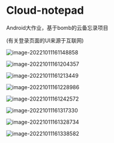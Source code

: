 # Cloud-notepad
Android大作业，基于bomb的云备忘录项目

(有关登录页面的UI来源于互联网)

![image-20221011161148858](C:\Users\张开斌\AppData\Roaming\Typora\typora-user-images\image-20221011161148858.png)

![image-20221011161204357](C:\Users\张开斌\AppData\Roaming\Typora\typora-user-images\image-20221011161204357.png)

![image-20221011161213449](C:\Users\张开斌\AppData\Roaming\Typora\typora-user-images\image-20221011161213449.png)

![image-20221011161228986](C:\Users\张开斌\AppData\Roaming\Typora\typora-user-images\image-20221011161228986.png)

![image-20221011161242572](C:\Users\张开斌\AppData\Roaming\Typora\typora-user-images\image-20221011161242572.png)

![image-20221011161317330](C:\Users\张开斌\AppData\Roaming\Typora\typora-user-images\image-20221011161317330.png)

![image-20221011161328734](C:\Users\张开斌\AppData\Roaming\Typora\typora-user-images\image-20221011161328734.png)

![image-20221011161338582](C:\Users\张开斌\AppData\Roaming\Typora\typora-user-images\image-20221011161338582.png)
